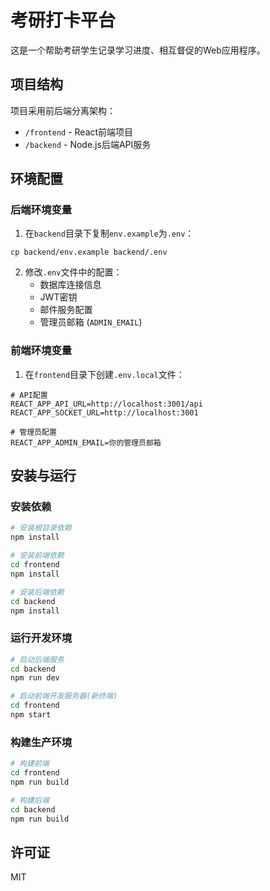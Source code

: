 # 考研打卡平台

这是一个帮助考研学生记录学习进度、相互督促的Web应用程序。

## 项目结构

项目采用前后端分离架构：
- `/frontend` - React前端项目
- `/backend` - Node.js后端API服务

## 环境配置

### 后端环境变量

1. 在`backend`目录下复制`env.example`为`.env`：
```
cp backend/env.example backend/.env
```

2. 修改`.env`文件中的配置：
   - 数据库连接信息
   - JWT密钥
   - 邮件服务配置
   - 管理员邮箱 (`ADMIN_EMAIL`)

### 前端环境变量

1. 在`frontend`目录下创建`.env.local`文件：
```
# API配置
REACT_APP_API_URL=http://localhost:3001/api
REACT_APP_SOCKET_URL=http://localhost:3001

# 管理员配置 
REACT_APP_ADMIN_EMAIL=你的管理员邮箱
```

## 安装与运行

### 安装依赖

```bash
# 安装根目录依赖
npm install

# 安装前端依赖
cd frontend
npm install

# 安装后端依赖
cd backend
npm install
```

### 运行开发环境

```bash
# 启动后端服务
cd backend
npm run dev

# 启动前端开发服务器(新终端)
cd frontend
npm start
```

### 构建生产环境

```bash
# 构建前端
cd frontend
npm run build

# 构建后端
cd backend
npm run build
```


## 许可证

MIT 
